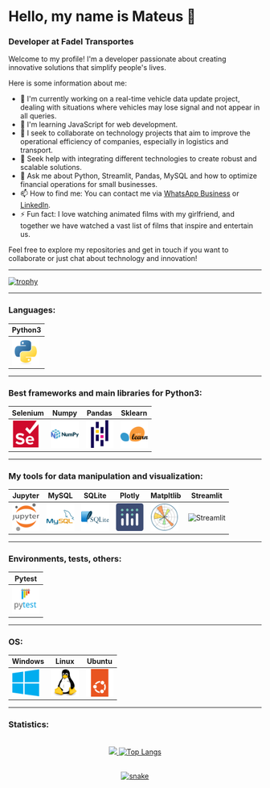 # Hello, my name is Mateus 👋
### Developer at Fadel Transportes


Welcome to my profile! I'm a developer passionate about creating innovative solutions that simplify people's lives. 

Here is some information about me:

- 🔭 I'm currently working on a real-time vehicle data update project, dealing with situations where vehicles may lose signal and not appear in all queries.
- 🌱 I'm learning JavaScript for web development.
- 👯 I seek to collaborate on technology projects that aim to improve the operational efficiency of companies, especially in logistics and transport.
- 🤔 Seek help with integrating different technologies to create robust and scalable solutions.
- 💬 Ask me about Python, Streamlit, Pandas, MySQL and how to optimize financial operations for small businesses.
- 📫 How to find me: You can contact me via [WhatsApp Business](https://wa.me/5521981558361) or [LinkedIn](https://www.linkedin.com/in/mateus-alves-4369a71a5/ ).
- ⚡ Fun fact: I love watching animated films with my girlfriend, and together we have watched a vast list of films that inspire and entertain us.

Feel free to explore my repositories and get in touch if you want to collaborate or just chat about technology and innovation!

---

[![trophy](https://github-profile-trophy.vercel.app/?username=mateusflawer&theme=darkhub)](https://github.com/ryo-ma/github-profile-trophy)

---

### Languages:

| Python3 |
|----------|
|  <img src="https://github.com/devicons/devicon/blob/master/icons/python/python-original.svg" title="Python"  alt="Python" width="55" height="55"/> |

---

### Best frameworks and main libraries for Python3:

| Selenium | Numpy | Pandas | Sklearn |
|----------|----------|----------|----------|
|  <img src="https://github.com/devicons/devicon/blob/master/icons/selenium/selenium-original.svg" title="Selenium"  alt="Selenium" width="55" height="55"/>|  <img src="https://github.com/devicons/devicon/blob/master/icons/numpy/numpy-original-wordmark.svg" title="Numpy" alt="Numpy" width="55" height="55"/>|  <img src="https://github.com/devicons/devicon/blob/master/icons/pandas/pandas-original.svg" title="Pandas" alt="Pandas" width="55" height="55"/>|  <img src="https://github.com/devicons/devicon/blob/master/icons/scikitlearn/scikitlearn-original.svg" title="sklearn" alt="sklearn" width="55" height="55"/>|

---

### My tools for data manipulation and visualization:

| Jupyter | MySQL | SQLite | Plotly | Matpltlib | Streamlit |
|----------|----------|----------|----------|----------|----------|
|<img src="https://github.com/devicons/devicon/blob/master/icons/jupyter/jupyter-original-wordmark.svg" title="Jupiter" alt="Jupiter" width="55" height="55"/>|<img src="https://github.com/devicons/devicon/blob/master/icons/mysql/mysql-original-wordmark.svg" title="MySQL" alt="MySQL" width="55" height="55"/>|<img src="https://github.com/devicons/devicon/blob/master/icons/sqlite/sqlite-original-wordmark.svg" title="SQLite" alt="SQLite" width="55" height="55"/>|<img src="https://github.com/devicons/devicon/blob/master/icons/plotly/plotly-original.svg" title="plotly" alt="pltly" width="55" height="55"/> | <img src="https://github.com/devicons/devicon/blob/master/icons/matplotlib/matplotlib-original.svg" title="plotly" alt="pltly" width="55" height="55"/> | <img src="https://docs.streamlit.io/logo.svg" title="Streamlit" alt="Streamlit" width="55" height="55"/>

---

### Environments, tests, others:

| Pytest |
|----------|
|<img src="https://github.com/devicons/devicon/blob/master/icons/pytest/pytest-original-wordmark.svg" title="pytest" alt="pytest" width="55" height="55"/>|

---

### OS:

| Windows | Linux | Ubuntu |
|----------|----------|----------|
| <img src="https://github.com/devicons/devicon/blob/master/icons/windows8/windows8-original.svg" title="Windows" alt="Windows" width="55" height="55"/> | <img src="https://github.com/devicons/devicon/blob/master/icons/linux/linux-original.svg" title="Linux" alt="Linux" width="55" height="55"/> | <img src="https://github.com/devicons/devicon/blob/master/icons/ubuntu/ubuntu-original.svg" title="Ubuntu" alt="Ubuntu" width="55" height="55"/> |

---

### Statistics:

<br>
 <div align="center">
  <a href="https://github.com/mateusflawer"> 
   <img height="180em" src="https://github-readme-stats.vercel.app/api?username=mateusflawer&show_icons=true&theme=algolia"/>
   <img height="180em" src="https://github-readme-stats.vercel.app/api/top-langs/?username=mateusflawer&layout=compact&langs_count=7&theme=algolia" alt="Top Langs"/>
</div>
<br>

<p align="center">
 <img width="1000" src="https://github.com/sammorozov/sammorozov/blob/main/assets/github-snake.svg" alt="snake"/>
</p>

<div id="header" align="center">
  <img src="https://komarev.com/ghpvc/?username=mateusflawer&style=for-the-badge&color=orange" alt=""/>
</div>
